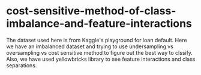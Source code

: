 # cost-sensitive-method-of-class-imbalance-and-feature-interactions
The dataset used here is from Kaggle's playground for loan default. Here we have an imbalanced dataset and trying to use undersampling vs oversampling vs cost sensitive method to figure out the best way to clssify.
Also, we have used yellowbricks library to see feature interactions and class separations.
